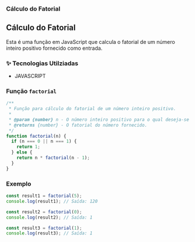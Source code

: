 ###  Cálculo do Fatorial

## Cálculo do Fatorial

Esta é uma função em JavaScript que calcula o fatorial de um número inteiro positivo fornecido como entrada.

### ✨ Tecnologias Utilziadas

- JAVASCRIPT


### Função `factorial`

```javascript
/**
 * Função para cálculo do fatorial de um número inteiro positivo.
 *
 * @param {number} n - O número inteiro positivo para o qual deseja-se calcular o fatorial.
 * @returns {number} - O fatorial do número fornecido.
 */
function factorial(n) {
  if (n === 0 || n === 1) {
    return 1;
  } else {
    return n * factorial(n - 1);
  }
} 
``` 
### Exemplo 

```javascript
const result1 = factorial(5);
console.log(result1); // Saída: 120

const result2 = factorial(0);
console.log(result2); // Saída: 1

const result3 = factorial(1);
console.log(result3); // Saída: 1
``` 







